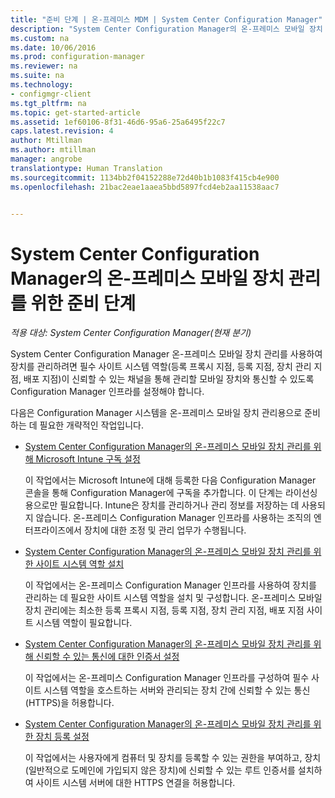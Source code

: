 ```yaml
---
title: "준비 단계 | 온-프레미스 MDM | System Center Configuration Manager"
description: "System Center Configuration Manager의 온-프레미스 모바일 장치 관리를 사용하여 장치 관리를 준비합니다."
ms.custom: na
ms.date: 10/06/2016
ms.prod: configuration-manager
ms.reviewer: na
ms.suite: na
ms.technology:
- configmgr-client
ms.tgt_pltfrm: na
ms.topic: get-started-article
ms.assetid: 1ef60106-8f31-46d6-95a6-25a6495f22c7
caps.latest.revision: 4
author: Mtillman
ms.author: mtillman
manager: angrobe
translationtype: Human Translation
ms.sourcegitcommit: 1134bb2f04152288e72d40b1b1083f415cb4e900
ms.openlocfilehash: 21bac2eae1aaea5bbd5897fcd4eb2aa11538aac7


---
```

# <a name="preparation-steps-for-on-premises-mobile-device-management-in-system-center-configuration-manager"></a>System Center Configuration Manager의 온-프레미스 모바일 장치 관리를 위한 준비 단계

*적용 대상: System Center Configuration Manager(현재 분기)*

System Center Configuration Manager 온\-프레미스 모바일 장치 관리를 사용하여 장치를 관리하려면 필수 사이트 시스템 역할(등록 프록시 지점, 등록 지점, 장치 관리 지점, 배포 지점)이 신뢰할 수 있는 채널을 통해 관리할 모바일 장치와 통신할 수 있도록 Configuration Manager 인프라를 설정해야 합니다.  

 다음은 Configuration Manager 시스템을 온\-프레미스 모바일 장치 관리용으로 준비하는 데 필요한 개략적인 작업입니다.  

-   [System Center Configuration Manager의 온-프레미스 모바일 장치 관리를 위해 Microsoft Intune 구독 설정](../../mdm/get-started/set-up-intune-subscription-on-premises-mdm.md)  

     이 작업에서는 Microsoft Intune에 대해 등록한 다음 Configuration Manager 콘솔을 통해 Configuration Manager에 구독을 추가합니다. 이 단계는 라이선싱용으로만 필요합니다. Intune은 장치를 관리하거나 관리 정보를 저장하는 데 사용되지 않습니다. 온-프레미스 Configuration Manager 인프라를 사용하는 조직의 엔터프라이즈에서 장치에 대한 조정 및 관리 업무가 수행됩니다.  

-   [System Center Configuration Manager의 온-프레미스 모바일 장치 관리를 위한 사이트 시스템 역할 설치](../../mdm/get-started/install-site-system-roles-for-on-premises-mdm.md)  

     이 작업에서는 온-프레미스 Configuration Manager 인프라를 사용하여 장치를 관리하는 데 필요한 사이트 시스템 역할을 설치 및 구성합니다. 온\-프레미스 모바일 장치 관리에는 최소한 등록 프록시 지점, 등록 지점, 장치 관리 지점, 배포 지점 사이트 시스템 역할이 필요합니다.  

-   [System Center Configuration Manager의 온-프레미스 모바일 장치 관리를 위해 신뢰할 수 있는 통신에 대한 인증서 설정](../../mdm/get-started/set-up-certificates-on-premises-mdm.md)  

     이 작업에서는 온-프레미스 Configuration Manager 인프라를 구성하여 필수 사이트 시스템 역할을 호스트하는 서버와 관리되는 장치 간에 신뢰할 수 있는 통신(HTTPS)을 허용합니다.  

-   [System Center Configuration Manager의 온-프레미스 모바일 장치 관리를 위한 장치 등록 설정](../../mdm/get-started/set-up-device-enrollment-on-premises-mdm.md)  

     이 작업에서는 사용자에게 컴퓨터 및 장치를 등록할 수 있는 권한을 부여하고, 장치(일반적으로 도메인에 가입되지 않은 장치)에 신뢰할 수 있는 루트 인증서를 설치하여 사이트 시스템 서버에 대한 HTTPS 연결을 허용합니다.  



<!--HONumber=Nov16_HO1-->


